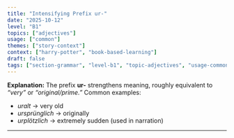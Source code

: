 ```yaml
---
title: "Intensifying Prefix ur-"
date: "2025-10-12"
level: "B1"
topics: ["adjectives"]
usage: ["common"]
themes: ["story-context"]
context: ["harry-potter", "book-based-learning"]
draft: false
tags: ["section-grammar", "level-b1", "topic-adjectives", "usage-common", "theme-story-context", "context-harry-potter", "context-book-based-learning"]
---
```

**Explanation:**
The prefix **ur-** strengthens meaning, roughly equivalent to *“very”* or *“original/prime.”*
Common examples:

* *uralt* → very old
* *ursprünglich* → originally
* *urplötzlich* → extremely sudden (used in narration)

---
